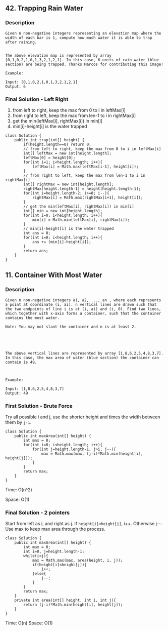 ## 42. Trapping Rain Water

### Description

```
Given n non-negative integers representing an elevation map where the width of each bar is 1, compute how much water it is able to trap after raining.


The above elevation map is represented by array [0,1,0,2,1,0,1,3,2,1,2,1]. In this case, 6 units of rain water (blue section) are being trapped. Thanks Marcos for contributing this image!

Example:

Input: [0,1,0,2,1,0,1,3,2,1,2,1]
Output: 6
```

### Final Solution - Left Right

1. from left to right, keep the max from 0 to i in leftMax[i]
2. from right to left, keep the max from len-1 to i in rightMax[i]
3. get the min(leftMax[i], rightMax[i]) in min[i]
4. min[i]-height[i] is the water trapped

```
class Solution {
    public int trap(int[] height) {
        if(height.length==0) return 0;
        // from left to right, keep the max from 0 to i in leftMax[i]
        int[] leftMax = new int[height.length];
        leftMax[0] = height[0];
        for(int i=1; i<height.length; i++){
            leftMax[i] = Math.max(leftMax[i-1], height[i]);
        }
        // from right to left, keep the max from len-1 to i in rightMax[i]
        int[] rightMax = new int[height.length];
        rightMax[height.length-1] = height[height.length-1];
        for(int i=height.length-2; i>=0; i--){
            rightMax[i] = Math.max(rightMax[i+1], height[i]);
        }
        // get the min(leftMax[i], rightMax[i]) in min[i]
        int[] min = new int[height.length];
        for(int i=0; i<height.length; i++){
            min[i] = Math.min(leftMax[i], rightMax[i]);
        }
        // min[i]-height[i] is the water trapped
        int ans = 0;
        for(int i=0; i<height.length; i++){
            ans += (min[i]-height[i]);
        }
        return ans;
    }
}
```

## 11. Container With Most Water

### Description

```
Given n non-negative integers a1, a2, ..., an , where each represents a point at coordinate (i, ai). n vertical lines are drawn such that the two endpoints of line i is at (i, ai) and (i, 0). Find two lines, which together with x-axis forms a container, such that the container contains the most water.

Note: You may not slant the container and n is at least 2.

 



The above vertical lines are represented by array [1,8,6,2,5,4,8,3,7]. In this case, the max area of water (blue section) the container can contain is 49.

 

Example:

Input: [1,8,6,2,5,4,8,3,7]
Output: 49
```

### First Solution - Brute Force

Try all possible i and j, use the shorter height and times the width between them by `j-i`.

```
class Solution {
    public int maxArea(int[] height) {
        int max = 0;
        for(int i=0; i<height.length; i++){
            for(int j=height.length-1; j>i; j--){
                max = Math.max(max, (j-i)*Math.min(height[i], height[j]));
            }
        }
        return max;
    }
}
```

Time: O(n^2)

Space: O(1)

### Final Solution - 2 pointers

Start from left as i, and right as j. If `height[i]<height[j]`, i++. Otherwise j--. Use max to keep max area through the process.

```
class Solution {
    public int maxArea(int[] height) {
        int max = 0;
        int i=0, j=height.length-1;
        while(i<j){
            max = Math.max(max, area(height, i, j));
            if(height[i]<height[j]){
                i++;
            }else{
                j--;
            }
        }
        return max;
    }
    private int area(int[] height, int i, int j){
        return (j-i)*Math.min(height[i], height[j]);
    }
}
```

Time: O(n)
Space: O(1)